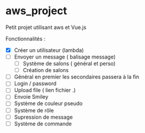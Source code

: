 # aws_project
Petit projet utilisant aws et Vue.js

Fonctionnalités :

- [X] Créer un utilisateur (lambda)
- [ ] Envoyer un message ( balisage message)
    - [ ] Système de salons ( général et perso)
    - [ ] Création de salons
- [ ] Général en premier les secondaires passera à la fin
- [ ] Login / password
- [ ] Upload file ( lien fichier .)
- [ ] Envoie Smiley
- [ ] Système de couleur pseudo
- [ ] Système de rôle
- [ ] Supression de message
- [ ] Système de commande
